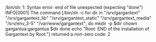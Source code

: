 /bin/sh: 1: Syntax error: end of file unexpected (expecting "done")
INFO[0001] The command [/bin/sh -c for dir in "/srv/gargantext"               "/srv/gargantext_lib"               "/srv/gargantext_static"               "/srv/gargantext_media"               "/srv/env_3-5"               "/var/www/gargantext"; do         mkdir -p $dir         chown gargantua:gargantua $dir     done     echo "Root: END of the installation of Gargantext by Root."] returned a non-zero code: 2 

